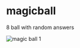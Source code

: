 # magicball

8 ball with random answers

![magic ball 1](https://user-images.githubusercontent.com/52875849/89151162-ed794f00-d57d-11ea-8f31-c6278a235fd2.PNG)
